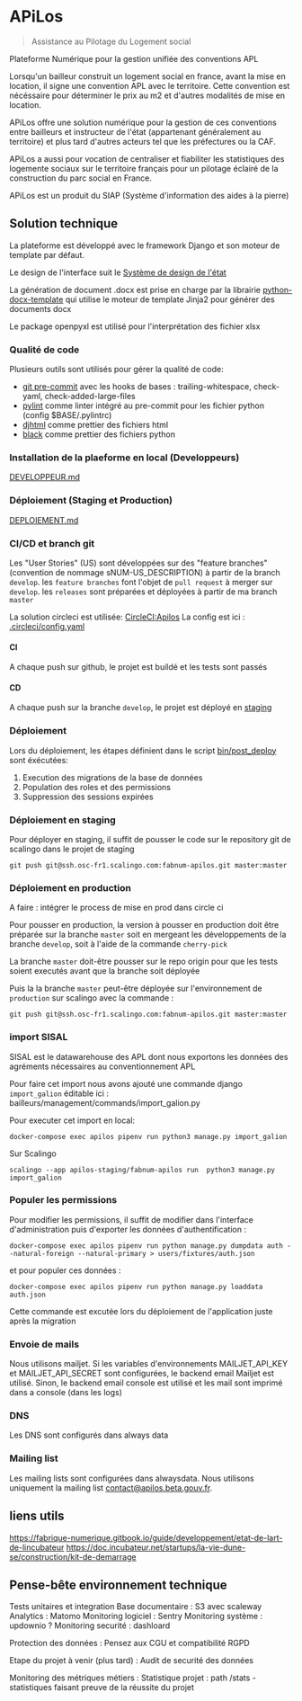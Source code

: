 # APiLos

> Assistance au Pilotage du Logement social

Plateforme Numérique pour la gestion unifiée des conventions APL

Lorsqu'un bailleur construit un logement social en france, avant la mise en location, il signe une convention APL avec le territoire. Cette convention est nécéssaire pour déterminer le prix au m2 et d'autres modalités de mise en location.

APiLos offre une solution numérique pour la gestion de ces conventions entre bailleurs et instructeur de l'état (appartenant généralement au territoire) et plus tard d'autres acteurs tel que les préfectures ou la CAF.

APiLos a aussi pour vocation de centraliser et fiabiliter les statistiques des logemente sociaux sur le territoire français pour un pilotage éclairé de la construction du parc social en France.

APiLos est un produit du SIAP (Système d'information des aides à la pierre)

## Solution technique

La plateforme est développé avec le framework Django et son moteur de template par défaut.

Le design de l'interface suit le [Système de design de l'état](https://gouvfr.atlassian.net/wiki/spaces/DB/overview?homepageId=145359476)

La génération de document .docx est prise en charge par la librairie [python-docx-template](https://docxtpl.readthedocs.io/en/latest/) qui utilise le moteur de template Jinja2 pour générer des documents docx

Le package openpyxl est utilisé pour l'interprétation des fichier xlsx

### Qualité de code

Plusieurs outils sont utilisés pour gérer la qualité de code:

* [git pre-commit](https://pre-commit.com/) avec les hooks de bases : trailing-whitespace, check-yaml, check-added-large-files
* [pylint](https://pypi.org/project/pylint/) comme linter intégré au pre-commit pour les fichier python (config $BASE/.pylintrc)
* [djhtml](https://pypi.org/project/djhtml/) comme prettier des fichiers html
* [black](https://pypi.org/project/black/) comme prettier des fichiers python

### Installation de la plaeforme en local (Developpeurs)

[DEVELOPPEUR.md](DEVELOPPEUR.md)

### Déploiement (Staging et Production)

[DEPLOIEMENT.md](DEPLOIEMENT.md)

### CI/CD et branch git

Les "User Stories" (US) sont développées sur des "feature branches" (convention de nommage sNUM-US_DESCRIPTION) à partir de la branch `develop`.
les `feature branches` font l'objet de `pull request` à merger sur `develop`.
les `releases` sont préparées et déployées à partir de ma branch `master`

La solution circleci est utilisée: [CircleCI:Apilos](https://app.circleci.com/pipelines/github/MTES-MCT/apilos?filter=all)
La config est ici : [.circleci/config.yaml](.circleci/config.yaml)

#### CI

A chaque push sur github, le projet est buildé et les tests sont passés

#### CD

A chaque push sur la branche `develop`, le projet est déployé en [staging](https://staging.apilos.incubateur.net/)

### Déploiement

Lors du déploiement, les étapes définient dans le script [bin/post_deploy](bin/post_deploy) sont éxécutées:

1. Execution des migrations de la base de données
2. Population des roles et des permissions
3. Suppression des sessions expirées

### Déploiement en staging

Pour déployer en staging, il suffit de pousser le code sur le repository git de scalingo dans le projet de staging

```git push git@ssh.osc-fr1.scalingo.com:fabnum-apilos.git master:master```

### Déploiement en production

A faire : intégrer le process de mise en prod dans circle ci

Pour pousser en production, la version à pousser en production doit être préparée sur la branche `master` soit en mergeant les développements de la branche `develop`, soit à l'aide de la commande `cherry-pick`

La branche `master` doit-être pousser sur le repo origin pour que les tests soient executés avant que la branche soit déployée

Puis la la branche `master` peut-être déployée sur l'environnement de `production` sur scalingo avec la commande :

```git push git@ssh.osc-fr1.scalingo.com:fabnum-apilos.git master:master```

### import SISAL

SISAL est le datawarehouse des APL dont nous exportons les données des agréments nécessaires au conventionnement APL

Pour faire cet import nous avons ajouté une commande django `import_galion` éditable ici : bailleurs/management/commands/import_galion.py

Pour executer cet import en local:

```docker-compose exec apilos pipenv run python3 manage.py import_galion```

Sur Scalingo

```scalingo --app apilos-staging/fabnum-apilos run  python3 manage.py import_galion```

### Populer les permissions

Pour modifier les permissions, il suffit de modifier dans l'interface d'administration puis d'exporter les données d'authentification :

```docker-compose exec apilos pipenv run python manage.py dumpdata auth --natural-foreign --natural-primary > users/fixtures/auth.json```

et pour populer ces données :

```docker-compose exec apilos pipenv run python manage.py loaddata auth.json```

Cette commande est excutée lors du déploiement de l'application juste après la migration

### Envoie de mails

Nous utilisons mailjet. Si les variables d'environnements MAILJET_API_KEY et MAILJET_API_SECRET sont configurées, le backend email Mailjet est utilisé. Sinon, le backend email console est utilisé et les mail sont imprimé dans a console (dans les logs)

### DNS

Les DNS sont configurés dans always data

### Mailing list

Les mailing lists sont configurées dans alwaysdata. Nous utilisons uniquement la mailing list contact@apilos.beta.gouv.fr.

## liens utils

https://fabrique-numerique.gitbook.io/guide/developpement/etat-de-lart-de-lincubateur
https://doc.incubateur.net/startups/la-vie-dune-se/construction/kit-de-demarrage



## Pense-bête environnement technique


Tests unitaires et integration
Base documentaire : S3 avec scaleway
Analytics : Matomo
Monitoring logiciel : Sentry
Monitoring système : updownio ?
Monitoring securité : dashloard

Protection des données :
Pensez aux CGU et compatibilité RGPD

Etape du projet à venir (plus tard) : Audit de securité des données

Monitoring des métriques métiers :
Statistique projet : path /stats - statistiques faisant preuve de la réussite du projet
